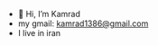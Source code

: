 - 👋 Hi, I’m Kamrad
- my gmail: kamrad1386@gmail.com
- I live in iran

<!---
Kamrad-naghibi/Kamrad-naghibi is a ✨ special ✨ repository because its `README.md` (this file) appears on your GitHub profile.
You can click the Preview link to take a look at your changes.
--->
